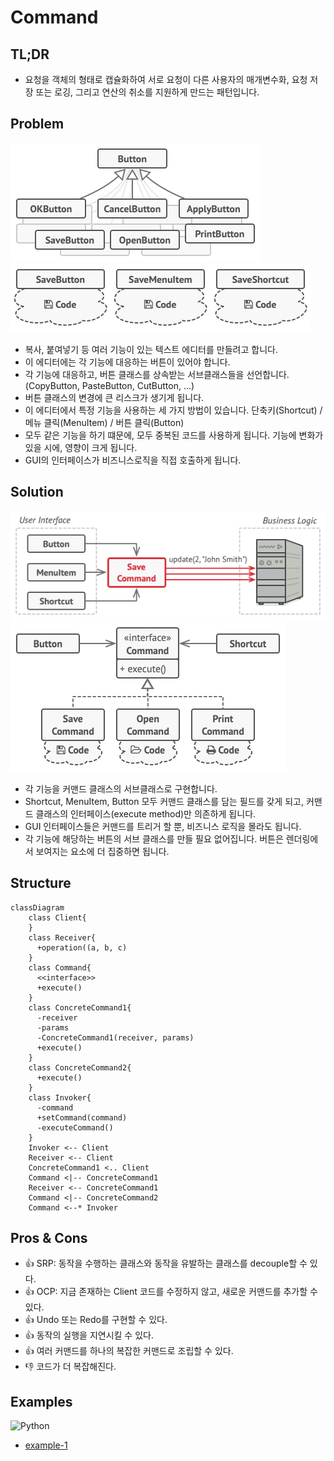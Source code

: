 # Command
## TL;DR
- 요청을 객체의 형태로 캡슐화하여 서로 요청이 다른 사용자의 매개변수화, 요청 저장 또는 로깅, 그리고 연산의 취소를 지원하게 만드는 패턴입니다.

## Problem
![img_1.png](img_1.png)
![img_2.png](img_2.png)
- 복사, 붙여넣기 등 여러 기능이 있는 텍스트 에디터를 만들려고 합니다.
- 이 에디터에는 각 기능에 대응하는 버튼이 있어야 합니다.
- 각 기능에 대응하고, 버튼 클래스를 상속받는 서브클래스들을 선언합니다. (CopyButton, PasteButton, CutButton, ...) 
- 버튼 클래스의 변경에 큰 리스크가 생기게 됩니다.
- 이 에디터에서 특정 기능을 사용하는 세 가지 방법이 있습니다. 단축키(Shortcut) / 메뉴 클릭(MenuItem) / 버튼 클릭(Button)
- 모두 같은 기능을 하기 떄문에, 모두 중복된 코드를 사용하게 됩니다. 기능에 변화가 있을 시에, 영향이 크게 됩니다.
- GUI의 인터페이스가 비즈니스로직을 직접 호출하게 됩니다.

## Solution
![img_3.png](img_3.png)
![img_4.png](img_4.png)
- 각 기능을 커맨드 클래스의 서브클래스로 구현합니다.
- Shortcut, MenuItem, Button 모두 커맨드 클래스를 담는 필드를 갖게 되고, 커맨드 클래스의 인터페이스(execute method)만 의존하게 됩니다.
- GUI 인터페이스들은 커맨드를 트리거 할 뿐, 비즈니스 로직을 몰라도 됩니다.
- 각 기능에 해당하는 버튼의 서브 클래스를 만들 필요 없어집니다. 버튼은 렌더링에서 보여지는 요소에 더 집중하면 됩니다.

## Structure
```mermaid
classDiagram
    class Client{
    }
    class Receiver{
      +operation((a, b, c)
    }
    class Command{
      <<interface>>
      +execute()
    }
    class ConcreteCommand1{
      -receiver
      -params
      -ConcreteCommand1(receiver, params)
      +execute()
    }
    class ConcreteCommand2{
      +execute()
    }
    class Invoker{
      -command
      +setCommand(command)
      -executeCommand()
    }
    Invoker <-- Client
    Receiver <-- Client
    ConcreteCommand1 <.. Client
    Command <|-- ConcreteCommand1
    Receiver <-- ConcreteCommand1
    Command <|-- ConcreteCommand2
    Command <--* Invoker
```

## Pros & Cons
- 👍 SRP: 동작을 수행하는 클래스와 동작을 유발하는 클래스를 decouple할 수 있다.
- 👍 OCP: 지금 존재하는 Client 코드를 수정하지 않고, 새로운 커맨드를 추가할 수 있다.
- 👍 Undo 또는 Redo를 구현할 수 있다.
- 👍 동작의 실행을 지연시킬 수 있다.
- 👍 여러 커맨드를 하나의 복잡한 커맨드로 조립할 수 있다.
- 👎 코드가 더 복잡해진다.


## Examples
![Python](https://img.shields.io/badge/python-3670A0?style=for-the-badge&logo=python&logoColor=ffdd54)
* [example-1](/examples/Command/python/example-1.py)
